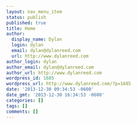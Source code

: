 ```yaml
---
layout: nav_menu_item
status: publish
published: true
title: Home
author:
  display_name: Dylan
  login: dylan
  email: dylan@dylanreed.com
  url: http://www.dylanreed.com
author_login: dylan
author_email: dylan@dylanreed.com
author_url: http://www.dylanreed.com
wordpress_id: 1685
wordpress_url: http://www.dylanreed.com/?p=1685
date: '2013-12-30 09:34:53 -0600'
date_gmt: '2013-12-30 16:34:53 -0600'
categories: []
tags: []
comments: []
---
```


